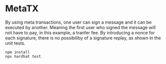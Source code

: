 # MetaTX

By using meta transactions, one user can sign a message and it can be executed by another. Meaning the first user who signed the message will not have to pay, in this example, a tranfer fee. By introducing a nonce for each signature, there is no possibiliby of a signature replay, as shown in the unit tests.

```shell
npm install
npx hardhat test
```
